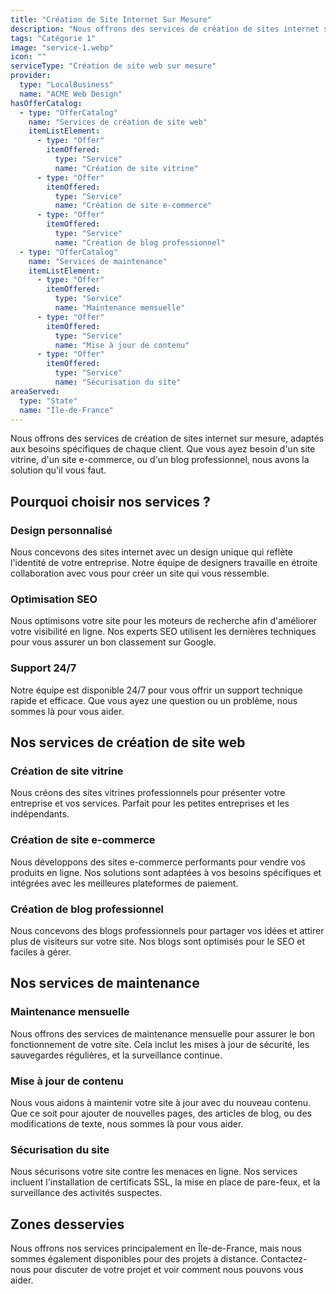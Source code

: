 ```yaml
---
title: "Création de Site Internet Sur Mesure"
description: "Nous offrons des services de création de sites internet sur mesure, adaptés aux besoins spécifiques de chaque client."
tags: "Catégorie 1"
image: "service-1.webp"
icon: ""
serviceType: "Création de site web sur mesure"
provider:
  type: "LocalBusiness"
  name: "ACME Web Design"
hasOfferCatalog:
  - type: "OfferCatalog"
    name: "Services de création de site web"
    itemListElement:
      - type: "Offer"
        itemOffered:
          type: "Service"
          name: "Création de site vitrine"
      - type: "Offer"
        itemOffered:
          type: "Service"
          name: "Création de site e-commerce"
      - type: "Offer"
        itemOffered:
          type: "Service"
          name: "Création de blog professionnel"
  - type: "OfferCatalog"
    name: "Services de maintenance"
    itemListElement:
      - type: "Offer"
        itemOffered:
          type: "Service"
          name: "Maintenance mensuelle"
      - type: "Offer"
        itemOffered:
          type: "Service"
          name: "Mise à jour de contenu"
      - type: "Offer"
        itemOffered:
          type: "Service"
          name: "Sécurisation du site"
areaServed:
  type: "State"
  name: "Île-de-France"
---
```


Nous offrons des services de création de sites internet sur mesure, adaptés aux besoins spécifiques de chaque client. Que vous ayez besoin d'un site vitrine, d'un site e-commerce, ou d'un blog professionnel, nous avons la solution qu'il vous faut.

## Pourquoi choisir nos services ?

### Design personnalisé

Nous concevons des sites internet avec un design unique qui reflète l'identité de votre entreprise. Notre équipe de designers travaille en étroite collaboration avec vous pour créer un site qui vous ressemble.

### Optimisation SEO

Nous optimisons votre site pour les moteurs de recherche afin d'améliorer votre visibilité en ligne. Nos experts SEO utilisent les dernières techniques pour vous assurer un bon classement sur Google.

### Support 24/7

Notre équipe est disponible 24/7 pour vous offrir un support technique rapide et efficace. Que vous ayez une question ou un problème, nous sommes là pour vous aider.

## Nos services de création de site web

### Création de site vitrine

Nous créons des sites vitrines professionnels pour présenter votre entreprise et vos services. Parfait pour les petites entreprises et les indépendants.

### Création de site e-commerce

Nous développons des sites e-commerce performants pour vendre vos produits en ligne. Nos solutions sont adaptées à vos besoins spécifiques et intégrées avec les meilleures plateformes de paiement.

### Création de blog professionnel

Nous concevons des blogs professionnels pour partager vos idées et attirer plus de visiteurs sur votre site. Nos blogs sont optimisés pour le SEO et faciles à gérer.

## Nos services de maintenance

### Maintenance mensuelle

Nous offrons des services de maintenance mensuelle pour assurer le bon fonctionnement de votre site. Cela inclut les mises à jour de sécurité, les sauvegardes régulières, et la surveillance continue.

### Mise à jour de contenu

Nous vous aidons à maintenir votre site à jour avec du nouveau contenu. Que ce soit pour ajouter de nouvelles pages, des articles de blog, ou des modifications de texte, nous sommes là pour vous aider.

### Sécurisation du site

Nous sécurisons votre site contre les menaces en ligne. Nos services incluent l'installation de certificats SSL, la mise en place de pare-feux, et la surveillance des activités suspectes.

## Zones desservies

Nous offrons nos services principalement en Île-de-France, mais nous sommes également disponibles pour des projets à distance. Contactez-nous pour discuter de votre projet et voir comment nous pouvons vous aider.
